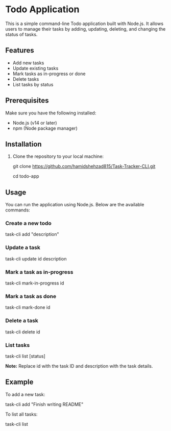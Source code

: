 # Todo Application

This is a simple command-line Todo application built with Node.js. It allows users to manage their tasks by adding, updating, deleting, and changing the status of tasks.

## Features

- Add new tasks
- Update existing tasks
- Mark tasks as in-progress or done
- Delete tasks
- List tasks by status

## Prerequisites

Make sure you have the following installed:

- Node.js (v14 or later)
- npm (Node package manager)

## Installation

1. Clone the repository to your local machine:

   git clone https://github.com/hamidshehzad815/Task-Tracker-CLI.git
   
   cd todo-app

## Usage

You can run the application using Node.js. Below are the available commands:

### Create a new todo

task-cli add "description"

### Update a task

task-cli update id description

### Mark a task as in-progress

task-cli mark-in-progress id

### Mark a task as done

task-cli mark-done id

### Delete a task

task-cli delete id

### List tasks

task-cli list [status]

**Note:** Replace id with the task ID and description with the task details.

## Example

To add a new task:

task-cli add "Finish writing README"

To list all tasks:

task-cli list
